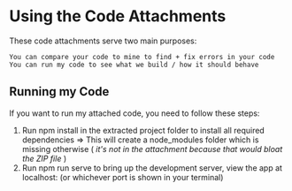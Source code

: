 # Using the Code Attachments

These code attachments serve two main purposes:

```
You can compare your code to mine to find + fix errors in your code
You can run my code to see what we build / how it should behave
```
## Running my Code

If you want to run my attached code, you need to follow these steps:

1. Run npm install in the extracted project folder to install all required dependencies => This
    will create a node_modules folder which is missing otherwise ( _it's not in the attachment_
    _because that would bloat the ZIP file_ )
2. Run npm run serve to bring up the development server, view the app at localhost:
    (or whichever port is shown in your terminal)
